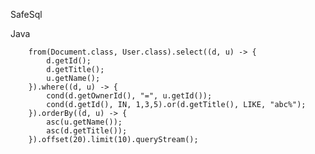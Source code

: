 SafeSql

Java

        from(Document.class, User.class).select((d, u) -> {
            d.getId();
            d.getTitle();
            u.getName();
        }).where((d, u) -> {
            cond(d.getOwnerId(), "=", u.getId());
            cond(d.getId(), IN, 1,3,5).or(d.getTitle(), LIKE, "abc%");
        }).orderBy((d, u) -> {
            asc(u.getName());
            asc(d.getTitle());
        }).offset(20).limit(10).queryStream();
